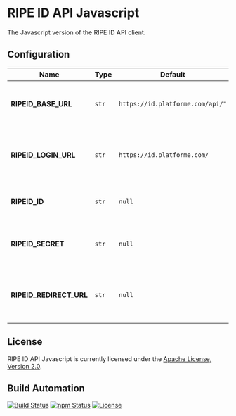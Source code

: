 # RIPE ID API Javascript

The Javascript version of the RIPE ID API client.

## Configuration

| Name | Type | Default | Description |
| ----- | ----- | ----- | ----- |
| **RIPEID_BASE_URL** | `str` | `https://id.platforme.com/api/"` | The base URL to the RIPE ID server instance to be used. |
| **RIPEID_LOGIN_URL** | `str` | `https://id.platforme.com/` | The base URL to the web login endpoints of the RIPE ID instance. |
| **RIPEID_ID** | `str` | `null` | The client ID to be used for RIPE ID client authentication. |
| **RIPEID_SECRET** | `str` | `null` | The client secret to be used for RIPE ID client authentication. |
| **RIPEID_REDIRECT_URL** | `str` | `null` | The redirect URL to be used under the interactive authentication of OAuth. |

## License

RIPE ID API Javascript is currently licensed under the [Apache License, Version 2.0](http://www.apache.org/licenses/).

## Build Automation

[![Build Status](https://travis-ci.org/ripe-tech/ripe-id-api-js.svg?branch=master)](https://travis-ci.org/ripe-tech/ripe-id-api-js)
[![npm Status](https://img.shields.io/npm/v/ripe-id-api.svg)](https://www.npmjs.com/package/ripe-id-api)
[![License](https://img.shields.io/badge/license-Apache%202.0-blue.svg)](https://www.apache.org/licenses/)
